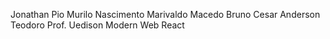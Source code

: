 Jonathan Pio
Murilo Nascimento
Marivaldo Macedo
Bruno Cesar
Anderson Teodoro
Prof. Uedison Modern Web React
